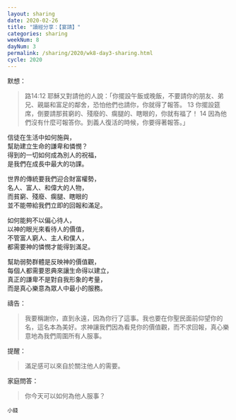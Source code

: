```yaml
---
layout: sharing
date: 2020-02-26
title: "讀經分享：【宴請】"
categories: sharing
weekNum: 8
dayNum: 3
permalink: /sharing/2020/wk8-day3-sharing.html
cycle: 2020
---  
```


默想：
>路14:12 耶穌又對請他的人說：「你擺設午飯或晚飯，不要請你的朋友、弟兄、親屬和富足的鄰舍，恐怕他們也請你，你就得了報答。 13 你擺設筵席，倒要請那貧窮的、殘廢的、瘸腿的、瞎眼的，你就有福了！ 14 因為他們沒有什麼可報答你。到義人復活的時候，你要得著報答。」  
  
信徒在生活中如何施與，  
幫助建立生命的謙卑和憐憫？  
得到的一切如何成為別人的祝福，  
是我們在成長中最大的功課。  

世界的傳統要我們迎合財富權勢，  
名人、富人、和偉大的人物，  
而貧窮、殘廢、瘸腿、瞎眼的  
並不能帶給我們立即的回報和滿足。  

如何能夠不以偏心待人，  
以神的眼光來看待人的價值，  
不管富人窮人、主人和僕人，  
都需要神的憐憫才能得到滿足。  

幫助弱勢群體是反映神的價值觀，  
每個人都需要恩典來讓生命得以建立，  
真正的謙卑不是對自我形象的考量，  
而是真心樂意為眾人中最小的服務。  

禱告：
>我要稱謝你，直到永遠，因為你行了這事。我也要在你聖民面前仰望你的名，這名本為美好。求神讓我們因為看見你的價值觀，而不求回報，真心樂意地為我們周圍所有人服事。  

提醒：
>滿足感可以來自於關注他人的需要。  

家庭問答：
>你今天可以如何為他人服事？  

`小錢`  
